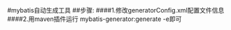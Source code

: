 #mybatis自动生成工具
##步骤:
####1.修改generatorConfig.xml配置文件信息
####2.用maven插件运行 mybatis-generator:generate -e即可